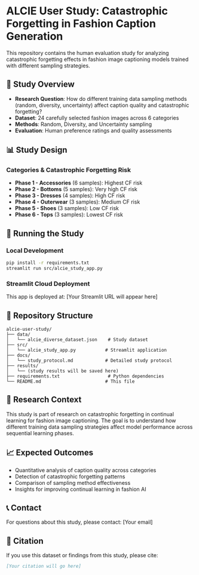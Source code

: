 # ALCIE User Study: Catastrophic Forgetting in Fashion Caption Generation

This repository contains the human evaluation study for analyzing catastrophic forgetting effects in fashion image captioning models trained with different sampling strategies.

## 🎯 Study Overview

- **Research Question**: How do different training data sampling methods (random, diversity, uncertainty) affect caption quality and catastrophic forgetting?
- **Dataset**: 24 carefully selected fashion images across 6 categories
- **Methods**: Random, Diversity, and Uncertainty sampling
- **Evaluation**: Human preference ratings and quality assessments

## 📊 Study Design

### Categories & Catastrophic Forgetting Risk
- **Phase 1 - Accessories** (6 samples): Highest CF risk
- **Phase 2 - Bottoms** (5 samples): Very high CF risk  
- **Phase 3 - Dresses** (4 samples): High CF risk
- **Phase 4 - Outerwear** (3 samples): Medium CF risk
- **Phase 5 - Shoes** (3 samples): Low CF risk
- **Phase 6 - Tops** (3 samples): Lowest CF risk

## 🚀 Running the Study

### Local Development
```bash
pip install -r requirements.txt
streamlit run src/alcie_study_app.py
```

### Streamlit Cloud Deployment
This app is deployed at: [Your Streamlit URL will appear here]

## 📁 Repository Structure

```
alcie-user-study/
├── data/
│   └── alcie_diverse_dataset.json    # Study dataset
├── src/
│   └── alcie_study_app.py           # Streamlit application
├── docs/
│   └── study_protocol.md            # Detailed study protocol
├── results/
│   └── (study results will be saved here)
├── requirements.txt                  # Python dependencies
└── README.md                        # This file
```

## 🔬 Research Context

This study is part of research on catastrophic forgetting in continual learning for fashion image captioning. The goal is to understand how different training data sampling strategies affect model performance across sequential learning phases.

## 📈 Expected Outcomes

- Quantitative analysis of caption quality across categories
- Detection of catastrophic forgetting patterns
- Comparison of sampling method effectiveness
- Insights for improving continual learning in fashion AI

## 📞 Contact

For questions about this study, please contact: [Your email]

## 📄 Citation

If you use this dataset or findings from this study, please cite:
```bibtex
[Your citation will go here]
```
